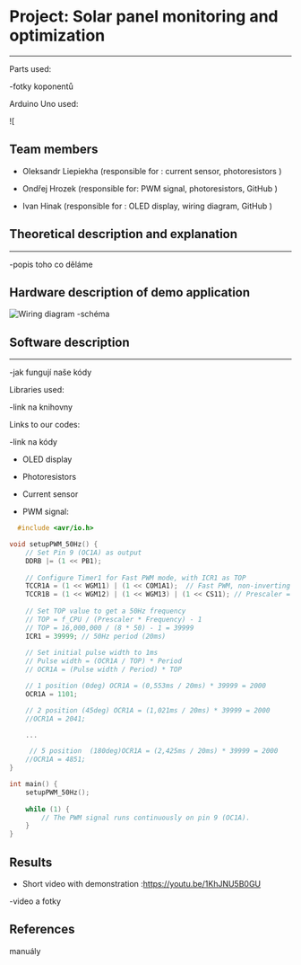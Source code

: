 # Project: Solar panel monitoring and optimization

____
Parts used:

-fotky koponentů

Arduino Uno used:

![
## Team members
* Oleksandr Liepiekha (responsible for : current sensor, photoresistors )

* Ondřej Hrozek (responsible for: PWM signal, photoresistors, GitHub )

* Ivan Hinak (responsible for : OLED display, wiring diagram, GitHub )

## Theoretical description and explanation
___
-popis toho co děláme
## Hardware description of demo application
![Wiring diagram](https://github.com/user-attachments/assets/8c84cf52-3058-40d2-893a-458177c35be2)
-schéma
## Software description
___
-jak fungují naše kódy

Libraries used:

-link na knihovny

Links to our codes:

-link na kódy

* OLED display

* Photoresistors

* Current sensor

* PWM signal:
``````c
  #include <avr/io.h>

void setupPWM_50Hz() {
    // Set Pin 9 (OC1A) as output
    DDRB |= (1 << PB1);
    
    // Configure Timer1 for Fast PWM mode, with ICR1 as TOP
    TCCR1A = (1 << WGM11) | (1 << COM1A1);  // Fast PWM, non-inverting mode on OC1A
    TCCR1B = (1 << WGM12) | (1 << WGM13) | (1 << CS11); // Prescaler = 8, Fast PWM mode
    
    // Set TOP value to get a 50Hz frequency
    // TOP = f_CPU / (Prescaler * Frequency) - 1
    // TOP = 16,000,000 / (8 * 50) - 1 = 39999
    ICR1 = 39999; // 50Hz period (20ms)
    
    // Set initial pulse width to 1ms
    // Pulse width = (OCR1A / TOP) * Period
    // OCR1A = (Pulse width / Period) * TOP

    // 1 position (0deg) OCR1A = (0,553ms / 20ms) * 39999 = 2000
    OCR1A = 1101;

    // 2 position (45deg) OCR1A = (1,021ms / 20ms) * 39999 = 2000
    //OCR1A = 2041;

    ...

     // 5 position  (180deg)OCR1A = (2,425ms / 20ms) * 39999 = 2000
    //OCR1A = 4851;
}

int main() {
    setupPWM_50Hz();
    
    while (1) {
        // The PWM signal runs continuously on pin 9 (OC1A).
    }
}

  ``````


## Results
* Short video with demonstration :https://youtu.be/1KhJNU5B0GU
  
-video a fotky
## References

manuály
